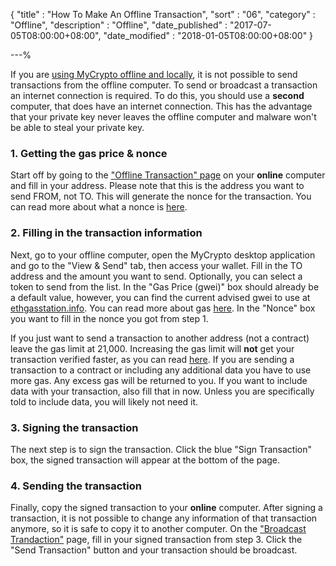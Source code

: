 {
"title"       : "How To Make An Offline Transaction",
"sort"        : "06",
"category"    : "Offline",
"description" : "Offline",
"date_published" : "2017-07-05T08:00:00+08:00",
"date_modified"  : "2018-01-05T08:00:00+08:00"
}

---%

If you are [using MyCrypto offline and locally](https://support.mycrypto.com/offline/running-mycrypto-locally.html), it is not possible to send transactions from the offline computer. To send or broadcast a transaction an internet connection is required. To do this, you should use a **second** computer, that does have an internet connection. This has the advantage that your private key never leaves the offline computer and malware won't be able to steal your private key.

### 1. Getting the gas price & nonce
Start off by going to the ["Offline Transaction" page](https://legacy.mycrypto.com/#offline-transaction) on your **online** computer and fill in your address. Please note that this is the address you want to send FROM, not TO. This will generate the nonce for the transaction. You can read more about what a nonce is [here](https://support.mycrypto.com/transactions/what-is-nonce.html).

### 2. Filling in the transaction information
Next, go to your offline computer, open the MyCrypto desktop application and go to the "View & Send" tab, then access your wallet. Fill in the TO address and the amount you want to send. Optionally, you can select a token to send from the list. In the "Gas Price (gwei)" box should already be a default value, however, you can find the current advised gwei to use at [ethgasstation.info](https://www.ethgasstation.info/). You can read more about gas [here](https://support.mycrypto.com/gas/what-is-gas-ethereum.html). In the "Nonce" box you want to fill in the nonce you got from step 1.

If you just want to send a transaction to another address (not a contract) leave the gas limit at 21,000. Increasing the gas limit will **not** get your transaction verified faster, as you can read [here](https://support.mycrypto.com/gas/what-is-gas-ethereum.html). If you are sending a transaction to a contract or including any additional data you have to use more gas. Any excess gas will be returned to you. If you want to include data with your transaction, also fill that in now. Unless you are specifically told to include data, you will likely not need it.

### 3. Signing the transaction
The next step is to sign the transaction. Click the blue "Sign Transaction" box, the signed transaction will appear at the bottom of the page.

### 4. Sending the transaction
Finally, copy the signed transaction to your **online** computer. After signing a transaction, it is not possible to change any information of that transaction anymore, so it is safe to copy it to another computer. On the ["Broadcast Trandaction"](https://mycrypto.com/pushTx) page, fill in your signed transaction from step 3. Click the "Send Transaction" button and your transaction should be broadcast.
